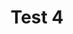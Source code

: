 ---
title: "Test 4"
metaTitle: "This is the title tag of this page"
metaDescription: "This is the meta description"
---